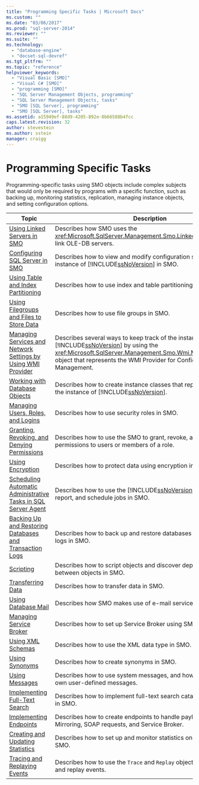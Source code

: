 ```yaml
---
title: "Programming Specific Tasks | Microsoft Docs"
ms.custom: ""
ms.date: "03/06/2017"
ms.prod: "sql-server-2014"
ms.reviewer: ""
ms.suite: ""
ms.technology: 
  - "database-engine"
  - "docset-sql-devref"
ms.tgt_pltfrm: ""
ms.topic: "reference"
helpviewer_keywords: 
  - "Visual Basic [SMO]"
  - "Visual C# [SMO]"
  - "programming [SMO]"
  - "SQL Server Management Objects, programming"
  - "SQL Server Management Objects, tasks"
  - "SMO [SQL Server], programming"
  - "SMO [SQL Server], tasks"
ms.assetid: a15949ef-88d9-4205-892e-0b66588b4fcc
caps.latest.revision: 32
author: stevestein
ms.author: sstein
manager: craigg
---
```

# Programming Specific Tasks
  Programming-specific tasks using SMO objects include complex subjects that would only be required by programs with a specific function, such as backing up, monitoring statistics, replication, managing instance objects, and setting configuration options.  
  
|Topic|Description|  
|-----------|-----------------|  
|[Using Linked Servers in SMO](using-linked-servers-in-smo.md)|Describes how SMO uses the <xref:Microsoft.SqlServer.Management.Smo.LinkedServer> object to link OLE-DB servers.|  
|[Configuring SQL Server in SMO](configuring-sql-server-in-smo.md)|Describes how to view and modify configuration settings for the instance of [!INCLUDE[ssNoVersion](../../../includes/ssnoversion-md.md)] in SMO.|  
|[Using Table and Index Partitioning](using-table-and-index-partitioning.md)|Describes how to use index and table partitioning in SMO.|  
|[Using Filegroups and Files to Store Data](using-filegroups-and-files-to-store-data.md)|Describes how to use file groups in SMO.|  
|[Managing Services and Network Settings by Using WMI Provider](managing-services-and-network-settings-by-using-wmi-provider.md)|Describes several ways to keep track of the instance of [!INCLUDE[ssNoVersion](../../../includes/ssnoversion-md.md)] by using the <xref:Microsoft.SqlServer.Management.Smo.Wmi.ManagedComputer> object that represents the WMI Provider for Configuration Management.|  
|[Working with Database Objects](creating-altering-and-removing-database-objects.md)|Describes how to create instance classes that represent objects on the instance of [!INCLUDE[ssNoVersion](../../../includes/ssnoversion-md.md)].|  
|[Managing Users, Roles, and Logins](managing-users-roles-and-logins.md)|Describes how to use security roles in SMO.|  
|[Granting, Revoking, and Denying Permissions](granting-revoking-and-denying-permissions.md)|Describes how to use the SMO to grant, revoke, and deny permissions to users or members of a role.|  
|[Using Encryption](using-encryption.md)|Describes how to protect data using encryption in SMO.|  
|[Scheduling Automatic Administrative Tasks in SQL Server Agent](../../../ssms/agent/sql-server-agent.md)|Describes how to use the [!INCLUDE[ssNoVersion](../../../includes/ssnoversion-md.md)] Agent to monitor, report, and schedule jobs in SMO.|  
|[Backing Up and Restoring Databases and Transaction Logs](backing-up-and-restoring-databases-and-transaction-logs.md)|Describes how to back up and restore databases and transaction logs in SMO.|  
|[Scripting](scripting.md)|Describes how to script objects and discover dependencies between objects in SMO.|  
|[Transferring Data](transferring-data.md)|Describes how to transfer data in SMO.|  
|[Using Database Mail](using-database-mail.md)|Describes how SMO makes use of e-mail services.|  
|[Managing Service Broker](managing-service-broker.md)|Describes how to set up Service Broker using SMO.|  
|[Using XML Schemas](using-xml-schemas.md)|Describes how to use the XML data type in SMO.|  
|[Using Synonyms](using-synonyms.md)|Describes how to create synonyms in SMO.|  
|[Using Messages](using-messages.md)|Describes how to use system messages, and how to define your own user-defined messages.|  
|[Implementing Full-Text Search](implementing-full-text-search.md)|Describes how to implement full-text search catalogs and indexes in SMO.|  
|[Implementing Endpoints](implementing-endpoints.md)|Describes how to create endpoints to handle payloads for Database Mirroring, SOAP requests, and Service Broker.|  
|[Creating and Updating Statistics](../../statistics/statistics.md)|Describes how to set up and monitor statistics on a database in SMO.|  
|[Tracing and Replaying Events](tracing-and-replaying-events.md)|Describes how to use the `Trace` and `Replay` objects in SMO to trace and replay events.|  
  
  
